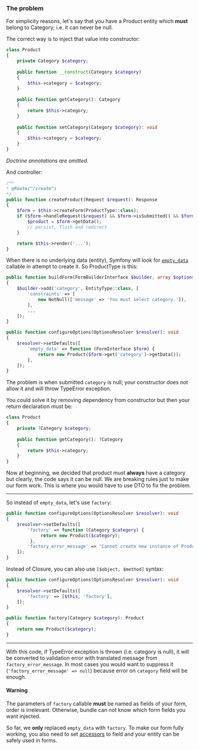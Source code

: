 ### The problem

For simplicity reasons, let's say that you have a Product entity which **must** belong to Category; i.e. it can never be null.

The correct way is to inject that value into constructor:


```php
class Product
{
    private Category $category;
    
    public function __construct(Category $category)
    {
        $this->category = $category;
    }
    
    public function getCategory(): Category
    {
        return $this->category;
    }
    
    public function setCategory(Category $category): void
    {
        $this->category = $category;
    }
}
```
_Doctrine annotations are omitted._

And controller:

```php
/**
* @Route("/create")
*/
public function createProduct(Request $request): Response
{
    $form = $this->createForm(ProductType::class);
    if ($form->handleRequest($request) && $form->isSubmitted() && $form->isValid()) {
        $product = $form->getData();
        // persist, flush and redirect
    }

    return $this->render('...');
}
```

When there is no underlying data (entity), Symfony will look for [``empty_data``](https://symfony.com/doc/current/form/use_empty_data.html) callable in attempt to create it. So ProductType is this:

```php
public function buildForm(FormBuilderInterface $builder, array $options): void
{
    $builder->add('category', EntityType::class, [
        'constraints' => [
            new NotNull(['message' => 'You must select category.']),
        ],
        ... 
    ]);
}

public function configureOptions(OptionsResolver $resolver): void
{
    $resolver->setDefaults([
        'empty_data' => function (FormInterface $form) {
            return new Product($form->get('category')->getData());
        },
    ]);
}
```


The problem is when submitted ``category`` is null; your constructor does not allow it and will throw TypeError exception.


You could solve it by removing dependency from constructor but then your return declaration must be:

```php
class Product
{
    private ?Category $category;
    
    public function getCategory(): ?Category
    {
        return $this->category;
    }
}
```

Now at beginning, we decided that product must **always** have a category but clearly, the code says it can be null. We are breaking rules just to make our form work. This is where you would have to use DTO to fix the problem.

---
So instead of ``empty_data``, let's use ``factory``:
```php
public function configureOptions(OptionsResolver $resolver): void
{
    $resolver->setDefaults([
        'factory' => function (Category $category) {
             return new Product($category);
         },
        'factory_error_message' => 'Cannot create new instance of Product entity',
    ]);
}
```


Instead of Closure, you can also use ``[$object, $method]`` syntax:
```php
public function configureOptions(OptionsResolver $resolver): void
{
    $resolver->setDefaults([
        'factory' => [$this, 'factory'],
    ]);
}

public function factory(Category $category): Product
{
    return new Product($category);
}
```
---

With this code, if TypeError exception is thrown (i.e. category is null), it will be converted to validation error with translated message from ``factory_error_message``. 
In most cases you would want to suppress it (``'factory_error_message' => null``) because error on ``category`` field will be enough.




#### Warning
The parameters of ``factory`` callable **must** be named as fields of your form, order is irrelevant. Otherwise, bundle can not know which form fields you want injected.

So far, we **only** replaced ``empty_data`` with ``factory``. To make our form fully working, you also need to set [accessors](/docs/accessors.md) to field and your entity can be safely used in forms.